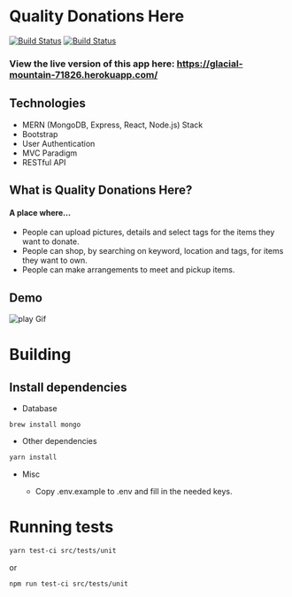 # Quality Donations Here  

[![Build Status](https://travis-ci.org/ihassin/quality-donations-here.svg?branch=master)](https://travis-ci.org/ihassin/quality-donations-here)
[![Build Status](https://travis-ci.org/lzapson/quality-donations-here.svg?branch=master)](https://travis-ci.org/lzapson/quality-donations-here)

### View the live version of this app here: https://glacial-mountain-71826.herokuapp.com/

## Technologies
* MERN (MongoDB, Express, React, Node.js) Stack
* Bootstrap
* User Authentication
* MVC Paradigm
* RESTful API


## What is Quality Donations Here?

#### A place where…

* People can upload pictures, details and select tags for the items they want to donate.
* People can shop, by searching on keyword, location and tags, for items they want to own.
* People can make arrangements to meet and pickup items.



## Demo

![play Gif](https://github.com/lzapson/quality-donations-here/blob/master/readme%20pics/quality-donations-here.gif)

# Building

## Install dependencies

* Database
```
brew install mongo
```

* Other dependencies
```bash
yarn install
```

* Misc

  - Copy .env.example to .env and fill in the needed keys.

# Running tests

```bash
yarn test-ci src/tests/unit
```
or
```bash
npm run test-ci src/tests/unit
```

